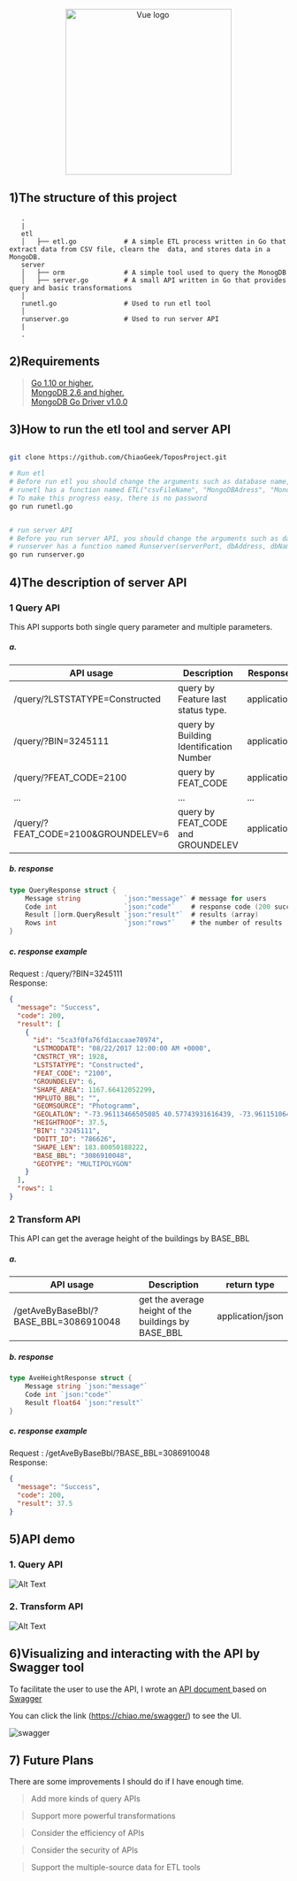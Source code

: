 
<p align="center"><a href="https://topos.com" target="_blank" rel="noopener noreferrer"><img width="300" src="https://topos.com/static/logo-76148d2a15dff2c266e1f9bf32befd89.png" alt="Vue logo"></a></p>

## 1)The structure of this project

       .
       |
       etl
       │   ├── etl.go            # A simple ETL process written in Go that extract data from CSV file, clearn the  data, and stores data in a MongoDB.
       server
       │   ├── orm               # A simple tool used to query the MonogDB
       │   ├── server.go         # A small API written in Go that provides query and basic transformations
       │
       runetl.go                 # Used to run etl tool
       │
       runserver.go              # Used to run server API
       |
       .
## 2)Requirements

><a href="https://golang.org/doc/install#install" target ="_blank">Go 1.10 or higher. <a/> <br/>
><a href="https://docs.mongodb.com/manual/installation/" target ="_blank">MongoDB 2.6 and higher.<a/> <br/>
><a href="https://github.com/mongodb/mongo-go-driver" target ="_blank">MongoDB Go Driver v1.0.0 <a/> <br/>


            
## 3)How to run the etl tool and server API

```bash

git clone https://github.com/ChiaoGeek/ToposProject.git

# Run etl 
# Before run etl you should change the arguments such as database name, file name..
# runetl has a function named ETL("csvFileName", "MongoDBAdress", "MonogoDBPort", "MongoDBDatabaseName", "MongoDBDatabaseCollectionName")
# To make this progress easy, there is no password
go run runetl.go


# run server API
# Before you run server API, you should change the arguments such as database name, port number 
# runserver has a function named Runserver(serverPort, dbAddress, dbName, dbPort, collectionName)
go run runserver.go


```


## 4)The description of server API

### 1 Query API

This API supports both single query parameter and multiple parameters.

##### a.

| API usage                           	| Description                             	| Response type      	|
|-------------------------------------	|-----------------------------------------	|------------------	|
| /query/?LSTSTATYPE=Constructed      	| query by Feature last status type.      	| application/json 	|
| /query/?BIN=3245111                 	| query by Building Identification Number 	| application/json 	|
| /query/?FEAT_CODE=2100              	| query by FEAT_CODE                      	| application/json 	|
| ...                                 	| ...                                     	| ...              	|
| /query/?FEAT_CODE=2100&GROUNDELEV=6 	|  query by FEAT_CODE and GROUNDELEV      	| application/json 	|

##### b. response

```go
type QueryResponse struct {
	Message string           `json:"message"` # message for users
	Code int                 `json:"code"`    # response code (200 success, 201 failure)
	Result []orm.QueryResult `json:"result"`  # results (array)
	Rows int                 `json:"rows"`    # the number of results
}
```

##### c. response example

Request : /query/?BIN=3245111    
Response: 

```json
{
  "message": "Success",
  "code": 200,
  "result": [
    {
      "id": "5ca3f0fa76fd1accaae70974",
      "LSTMODDATE": "08/22/2017 12:00:00 AM +0000",
      "CNSTRCT_YR": 1928,
      "LSTSTATYPE": "Constructed",
      "FEAT_CODE": "2100",
      "GROUNDELEV": 6,
      "SHAPE_AREA": 1167.66412052299,
      "MPLUTO_BBL": "",
      "GEOMSOURCE": "Photogramm",
      "GEOLATLON": "-73.96113466505085 40.57743931616439, -73.96115106427175 40.577438626506336, -73.9611482066905 40.57739910513132, -73.96113180866084 40.57739979388887, -73.9611262071817 40.577322309983394, -73.96119013863581 40.577319622821236, -73.96120349754274 40.57750443832977, -73.9611403239488 40.57751761146039, -73.96113466505085 40.57743931616439",
      "HEIGHTROOF": 37.5,
      "BIN": "3245111",
      "DOITT_ID": "786626",
      "SHAPE_LEN": 183.80050188222,
      "BASE_BBL": "3086910048",
      "GEOTYPE": "MULTIPOLYGON"
    }
  ],
  "rows": 1
}
``` 
### 2 Transform API

This API can get the average height of the buildings by BASE_BBL

##### a.

| API usage                             	| Description                                         	| return type      	|
|---------------------------------------	|-----------------------------------------------------	|------------------	|
| /getAveByBaseBbl/?BASE_BBL=3086910048 	| get the average height of the buildings by BASE_BBL 	| application/json 	|


##### b. response

```go
type AveHeightResponse struct {
	Message string `json:"message"`
	Code int `json:"code"`
	Result float64 `json:"result"`
}
```

##### c. response example

Request : /getAveByBaseBbl/?BASE_BBL=3086910048 	
Response: 

```json
{
  "message": "Success",
  "code": 200,
  "result": 37.5
}
``` 


## 5)API demo

### 1. Query API

![Alt Text](http://chiao.me/swagger/gif/1.gif)


### 2. Transform API

![Alt Text](http://chiao.me/swagger/gif/2.gif)



## 6)Visualizing and interacting with the API by Swagger tool

To facilitate the user to use the API, I wrote an <a href="https://chiao.me/swagger/" target="_blank">API document </a>based on <a href="https://swagger.io/" target="_blank">Swagger</a>


You can click the link (<a href="https://chiao.me/swagger/" target="_blank">https://chiao.me/swagger/</a>) to see the UI.

<img src="http://chiao.me/swagger/gif/swagger.png"  alt="swagger"  />

## 7) Future Plans

There are some improvements I should do if I have enough time.

> Add more kinds of query APIs

> Support more powerful transformations 

> Consider the efficiency of APIs

> Consider the security of APIs

> Support the multiple-source data for ETL tools


